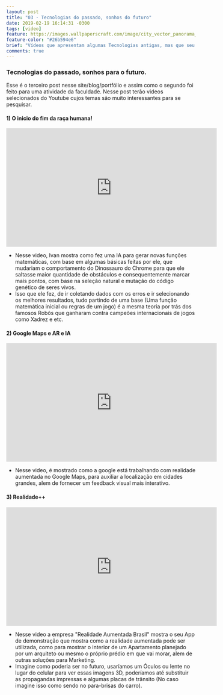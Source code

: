 ```yaml
---
layout: post
title: "03 - Tecnologias do passado, sonhos do futuro"
date: 2019-02-19 16:14:31 -0300
tags: [video]
feature: https://images.wallpaperscraft.com/image/city_vector_panorama_119914_1280x720.jpg
feature-color: "#26b594e6"
brief: "Vídeos que apresentam algumas Tecnologias antigas, mas que seu avanço irá mudar nossas vidas futuras."
comments: true
---
```


### Tecnologias do passado, sonhos para o futuro.

Esse é o terceiro post nesse site/blog/portfólio e assim como o segundo foi feito para uma atividade da
faculdade. Nesse post terão videos selecionados do Youtube cujos temas são muito interessantes para se
pesquisar.

#### 1) O inicio do fim da raça humana!

<iframe width="560" height="315" src="https://www.youtube.com/embed/P7XHzqZjXQs" frameborder="0" allow="accelerometer; encrypted-media; gyroscope; picture-in-picture" allowfullscreen></iframe>

- Nesse video, Ivan mostra como fez uma IA para gerar novas funções matemáticas,
  com base em algumas básicas feitas por ele, que mudariam o comportamento
  do Dinossauro do Chrome para que ele saltasse maior quantidade de obstáculos e consequentemente marcar
  mais pontos, com base na seleção natural e mutação do código genético de seres vivos.
- Isso que ele fez, de ir coletando dados com os erros e ir selecionando os melhores resultados, tudo partindo
  de uma base (Uma função matemática inicial ou regras de um jogo) é a mesma teoria por trás dos famosos Robôs que ganharam
  contra campeões internacionais de jogos como Xadrez e etc.

#### 2) Google Maps e AR e IA

<iframe width="560" height="315" src="https://www.youtube.com/embed/XWbY5jdJnHg" frameborder="0" allow="accelerometer; encrypted-media; gyroscope; picture-in-picture" allowfullscreen></iframe>

- Nesse video, é mostrado como a google está trabalhando com realidade aumentada no Google Maps, para
  auxiliar a localização em cidades grandes, alem de fornecer um feedback visual mais interativo.

#### 3) Realidade++

<iframe width="560" height="315" src="https://www.youtube.com/embed/6AUUT88A_mc" frameborder="0" allow="accelerometer; encrypted-media; gyroscope; picture-in-picture" allowfullscreen></iframe>

- Nesse video a empresa "Realidade Aumentada Brasil" mostra o seu App de demonstração que mostra como a
  realidade aumentada pode ser utilizada, como para mostrar o interior de um Apartamento planejado por um
  arquiteto ou mesmo o próprio prédio em que vai morar, alem de outras soluções para Marketing.
- Imagine como poderia ser no futuro, usaríamos um Óculos ou lente no lugar do celular para ver
  essas imagens 3D, poderíamos até substituir as propagandas impressas e algumas placas de trânsito (No caso
  imagine isso como sendo no para-brisas do carro).

